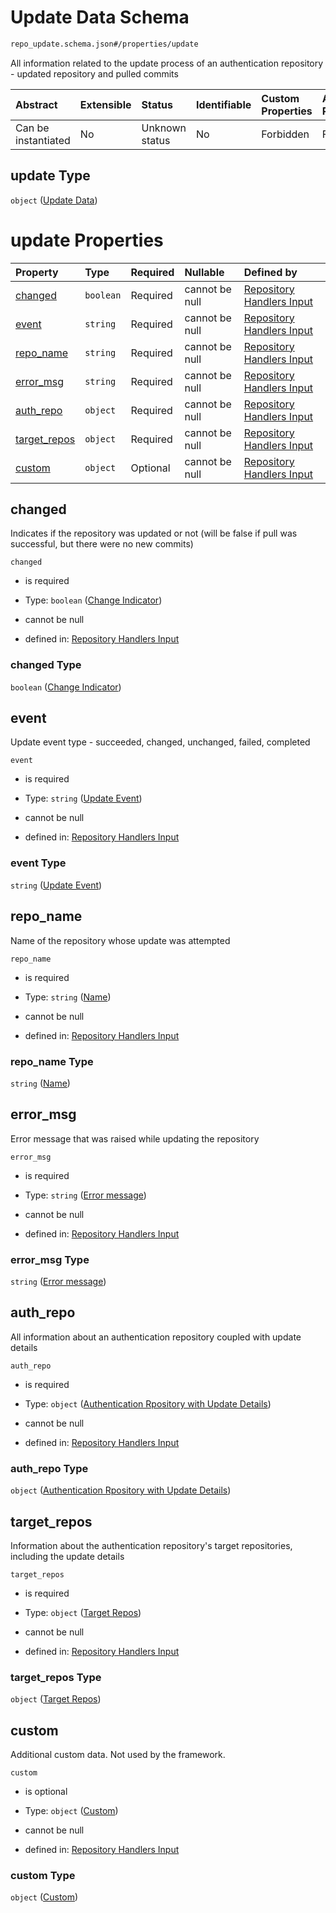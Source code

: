 # Update Data Schema

```txt
repo_update.schema.json#/properties/update
```

All information related to the update process of an authentication repository - updated repository and pulled commits

| Abstract            | Extensible | Status         | Identifiable | Custom Properties | Additional Properties | Access Restrictions | Defined In                                                                        |
| :------------------ | :--------- | :------------- | :----------- | :---------------- | :-------------------- | :------------------ | :-------------------------------------------------------------------------------- |
| Can be instantiated | No         | Unknown status | No           | Forbidden         | Forbidden             | none                | [repo-update.schema.json*](../out/repo-update.schema.json "open original schema") |

## update Type

`object` ([Update Data](repo-update-properties-update-data.md))

# update Properties

| Property                      | Type      | Required | Nullable       | Defined by                                                                                                                                                                                   |
| :---------------------------- | :-------- | :------- | :------------- | :------------------------------------------------------------------------------------------------------------------------------------------------------------------------------------------- |
| [changed](#changed)           | `boolean` | Required | cannot be null | [Repository Handlers Input](repo-update-properties-update-data-properties-change-indicator.md "repo_update.schema.json#/properties/update/properties/changed")                               |
| [event](#event)               | `string`  | Required | cannot be null | [Repository Handlers Input](repo-update-properties-update-data-properties-update-event.md "repo_update.schema.json#/properties/update/properties/event")                                     |
| [repo_name](#repo_name)       | `string`  | Required | cannot be null | [Repository Handlers Input](repo-update-properties-update-data-properties-name.md "repo_update.schema.json#/properties/update/properties/repo_name")                                         |
| [error_msg](#error_msg)       | `string`  | Required | cannot be null | [Repository Handlers Input](repo-update-properties-update-data-properties-error-message.md "repo_update.schema.json#/properties/update/properties/error_msg")                                |
| [auth_repo](#auth_repo)       | `object`  | Required | cannot be null | [Repository Handlers Input](repo-update-properties-update-data-properties-authentication-rpository-with-update-details.md "repo_update.schema.json#/properties/update/properties/auth_repo") |
| [target_repos](#target_repos) | `object`  | Required | cannot be null | [Repository Handlers Input](repo-update-properties-update-data-properties-target-repos.md "repo_update.schema.json#/properties/update/properties/target_repos")                              |
| [custom](#custom)             | `object`  | Optional | cannot be null | [Repository Handlers Input](repo-update-properties-update-data-properties-custom.md "repo_update.schema.json#/properties/update/properties/custom")                                          |

## changed

Indicates if the repository was updated or not (will be false if pull was successful, but there were no new commits)

`changed`

*   is required

*   Type: `boolean` ([Change Indicator](repo-update-properties-update-data-properties-change-indicator.md))

*   cannot be null

*   defined in: [Repository Handlers Input](repo-update-properties-update-data-properties-change-indicator.md "repo_update.schema.json#/properties/update/properties/changed")

### changed Type

`boolean` ([Change Indicator](repo-update-properties-update-data-properties-change-indicator.md))

## event

Update event type - succeeded, changed, unchanged, failed, completed

`event`

*   is required

*   Type: `string` ([Update Event](repo-update-properties-update-data-properties-update-event.md))

*   cannot be null

*   defined in: [Repository Handlers Input](repo-update-properties-update-data-properties-update-event.md "repo_update.schema.json#/properties/update/properties/event")

### event Type

`string` ([Update Event](repo-update-properties-update-data-properties-update-event.md))

## repo_name

Name of the repository whose update was attempted

`repo_name`

*   is required

*   Type: `string` ([Name](repo-update-properties-update-data-properties-name.md))

*   cannot be null

*   defined in: [Repository Handlers Input](repo-update-properties-update-data-properties-name.md "repo_update.schema.json#/properties/update/properties/repo_name")

### repo_name Type

`string` ([Name](repo-update-properties-update-data-properties-name.md))

## error_msg

Error message that was raised while updating the repository

`error_msg`

*   is required

*   Type: `string` ([Error message](repo-update-properties-update-data-properties-error-message.md))

*   cannot be null

*   defined in: [Repository Handlers Input](repo-update-properties-update-data-properties-error-message.md "repo_update.schema.json#/properties/update/properties/error_msg")

### error_msg Type

`string` ([Error message](repo-update-properties-update-data-properties-error-message.md))

## auth_repo

All information about an authentication repository coupled with update details

`auth_repo`

*   is required

*   Type: `object` ([Authentication Rpository with Update Details](repo-update-properties-update-data-properties-authentication-rpository-with-update-details.md))

*   cannot be null

*   defined in: [Repository Handlers Input](repo-update-properties-update-data-properties-authentication-rpository-with-update-details.md "repo_update.schema.json#/properties/update/properties/auth_repo")

### auth_repo Type

`object` ([Authentication Rpository with Update Details](repo-update-properties-update-data-properties-authentication-rpository-with-update-details.md))

## target_repos

Information about the authentication repository's target repositories, including the update details

`target_repos`

*   is required

*   Type: `object` ([Target Repos](repo-update-properties-update-data-properties-target-repos.md))

*   cannot be null

*   defined in: [Repository Handlers Input](repo-update-properties-update-data-properties-target-repos.md "repo_update.schema.json#/properties/update/properties/target_repos")

### target_repos Type

`object` ([Target Repos](repo-update-properties-update-data-properties-target-repos.md))

## custom

Additional custom data. Not used by the framework.

`custom`

*   is optional

*   Type: `object` ([Custom](repo-update-properties-update-data-properties-custom.md))

*   cannot be null

*   defined in: [Repository Handlers Input](repo-update-properties-update-data-properties-custom.md "repo_update.schema.json#/properties/update/properties/custom")

### custom Type

`object` ([Custom](repo-update-properties-update-data-properties-custom.md))
